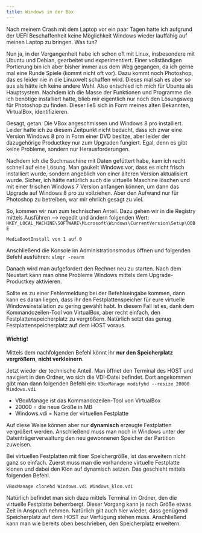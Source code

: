 ```yaml
---
title: Windows in der Box
---
```


Nach meinem Crash mit dem Laptop vor ein paar Tagen hatte ich aufgrund der UEFI Beschaffenheit keine Möglichkeit Windows wieder lauffähig auf meinen Laptop zu bringen. Was tun?

Nun ja, in der Vergangenheit habe ich schon oft mit Linux, insbesondere mit Ubuntu und Debian, gearbeitet und experimentiert. Einer vollständigen Portierung bin ich aber bisher immer aus dem Weg gegangen, da ich gerne mal eine Runde Spiele (kommt nicht oft vor). Dazu kommt noch Photoshop, das es leider nie in die Linuxwelt schaffen wird. 
Dieses mal sah es aber so aus als hätte ich keine andere Wahl. Also entschied ich mich für Ubuntu als Hauptsystem. Nachdem ich die Masse der Funktionen und Programme die ich benötige installiert hatte, blieb mir eigentlich nur noch den Lösungsweg für Photoshop zu finden. 
Dieser ließ sich in Form meines alten Bekannten, VirtualBox, identifizieren. 

Gesagt, getan. Die VBox angeschmissen und Windows 8 pro installiert. Leider hatte ich zu diesem Zeitpunkt nicht bedacht, dass ich zwar eine Version Windows 8 pro in Form einer DVD besitze, aber leider der dazugehörige Productkey nur zum Upgraden fungiert.
Egal, denn es gibt keine Probleme, sondern nur Herausforderungen.

Nachdem ich die Suchmaschine mit Daten gefüttert habe, kam ich recht schnell auf eine Lösung. Man gaukelt Windows vor, dass es nicht frisch installiert wurde, sondern angeblich von einer älteren Version aktualisiert wurde. 
Sicher, ich hätte natürlich auch die virtuelle Maschine löschen und mit einer frischen Windows 7 Version anfangen können, um dann das Upgrade auf Windows 8 pro zu vollziehen. Aber den Aufwand nur für Photoshop zu betreiben, war mir ehrlich gesagt zu viel.

So, kommen wir nun zum technischen Anteil.
Dazu gehen wir in die Registry mittels Ausführen --> regedit und ändern folgenden Wert:
`HKEY_LOCAL_MACHINE\SOFTWARE\Microsoft\Windows\CurrentVersion\Setup\OOBE`

`MediaBootInstall von 1 auf 0`

Anschließend die Konsole im Administrationsmodus öffnen und folgenden Befehl ausführen: 
`slmgr -rearm`

Danach wird man aufgefordert den Rechner neu zu starten. 
Nach dem Neustart kann man ohne Probleme Windows mittels dem Upgrade-Productkey aktivieren. 

Sollte es zu einer Fehlermeldung bei der Befehlseingabe kommen, dann kann es daran liegen, dass ihr den Festplattenspeicher für eure virtuelle Windowsinstallation zu gering gewählt habt.
In diesem Fall ist es, dank dem Kommandozeilen-Tool von VirtualBox, aber recht einfach, den Festplattenspeicherplatz zu vergrößern. Natürlich setzt das genug Festplattenspeicherplatz auf dem HOST voraus.

#### Wichtig!

Mittels dem nachfolgenden Befehl könnt ihr **nur den Speicherplatz vergrößern**, **nicht verkleinern**.

Jetzt wieder der technische Anteil.
Man öffnet den Terminal des HOST und navigiert in den Ordner, wo sich die VDI-Datei befindet. Dort angekommen gibt man dann folgenden Befehl ein: 
`VBoxManage modifyhd --resize 20000 Windows.vdi`

- VBoxManage ist das Kommandozeilen-Tool von VirtualBox 
- 20000 = die neue Größe in MB 
- Windows.vdi = Name der virtuellen Festplatte 

Auf diese Weise können aber nur **dynamisch** erzeugte Festplatten vergrößert werden. Anschließend muss man noch in Windows unter der Datenträgerverwaltung den neu gewonnenen Speicher der Partition zuweisen. 

Bei virtuellen Festplatten mit fixer Speichergröße, ist das erweitern nicht ganz so einfach. 
Zuerst muss man die vorhandene virtuelle Festplatte klonen und dabei den Klon auf dynamisch setzen. Das geschieht mittels folgenden Befehl.

`VBoxManage clonehd Windows.vdi Windows_klon.vdi`

Natürlich befindet man sich dazu mittels Terminal im Ordner, den die virtuelle Festplatte beherrbergt.
Dieser Vorgang kann je nach Größe etwas Zeit in Anspruch nehmen. Natürlich gilt auch hier wieder, dass genügend Speicherplatz auf dem HOST zur Verfügung stehen muss. Anschließend kann man wie bereits oben beschrieben, den Speicherplatz erweitern.